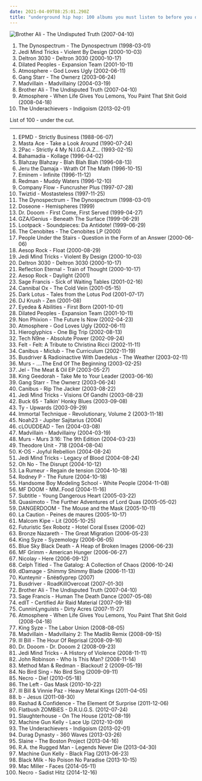 ```yaml
---
date: 2021-04-09T08:25:01.290Z
title: "underground hip hop: 100 albums you must listen to before you die"
---
```

![Brother Ali - The Undisputed Truth (2007-04-10)](http://coverartarchive.org/release/a6e6be4a-ca85-46b8-b9df-93d3e94e4168/10348799850-500.jpg "Brother Ali - The Undisputed Truth (2007-04-10)")
<ol class="albums">
<li data-cover="https://img.discogs.com/JZPO_kWzmkX9E_rss7D8_61nBdc=/fit-in/450x450/filters:strip_icc():format(jpeg):mode_rgb():quality(90)/discogs-images/R-363046-1192579642.jpeg.jpg" data-tags="underground hip hop" role="button">The Dynospectrum - The Dynospectrum (1998-03-01)</li>
<li data-cover="https://img.discogs.com/GVwmR7oBrZ2Nd_udNsylr_7Zpyw=/fit-in/600x528/filters:strip_icc():format(jpeg):mode_rgb():quality(90)/discogs-images/R-240440-1482287454-1896.jpeg.jpg" data-tags="rap, hip-hop" role="button">Jedi Mind Tricks - Violent By Design (2000-10-03)</li>
<li data-cover="http://coverartarchive.org/release/2fcef022-76ae-441a-bade-728151531db9/23997227452-500.jpg" data-tags="hip-hop" role="button">Deltron 3030 - Deltron 3030 (2000-10-17)</li>
<li data-cover="http://coverartarchive.org/release/45bffb6b-5b13-3df8-9ae1-e782662a6de0/15794560352-500.jpg" data-tags="hip-hop, underground hip hop" role="button">Dilated Peoples - Expansion Team (2001-10-11)</li>
<li data-cover="http://coverartarchive.org/release/cec96864-ab69-4714-b431-3432378fc914/15765816334-500.jpg" data-tags="hip-hop, underground hip-hop" role="button">Atmosphere - God Loves Ugly (2002-06-11)</li>
<li data-cover="http://coverartarchive.org/release/20480e5c-369a-442f-b39f-9c14a83a4cdf/3798919747-500.jpg" data-tags="hip-hop, hip hop" role="button">Gang Starr - The Ownerz (2003-06-24)</li>
<li data-cover="http://coverartarchive.org/release/a63ffa0d-d6f0-4941-9659-8e199ca14a60/4516429761-500.jpg" data-tags="hip-hop" role="button">Madvillain - Madvillainy (2004-03-19)</li>
<li data-cover="http://coverartarchive.org/release/a6e6be4a-ca85-46b8-b9df-93d3e94e4168/10348799850-500.jpg" data-tags="underground hip hop, rhymesayers, hip-hop" role="button">Brother Ali - The Undisputed Truth (2007-04-10)</li>
<li data-cover="http://coverartarchive.org/release/9e8bfc4a-e4cb-4e3c-be31-2d7b7070e642/5759701387-500.jpg" data-tags="hip-hop, hip hop" role="button">Atmosphere - When Life Gives You Lemons, You Paint That Shit Gold (2008-04-18)</li>
<li data-cover="http://coverartarchive.org/release/e1e917c3-845d-4de7-b9b4-49007e763e53/3274445424-500.jpg" data-tags="hip-hop, new york, underground hip hop, the furure of hip-hop, psychadelic hip hop" role="button">The Underachievers - Indigoism (2013-02-01)</li>
</ol>
List of 100 - under the cut.
<!-- more -->

_________________

<ol class="albums">
<li data-cover="http://coverartarchive.org/release/59328b49-e0a2-498d-be04-75c73fbb8711/15249861858-500.jpg" data-tags="golden age hip hop" role="button">
EPMD - Strictly Business (1988-06-07)
</li>
<li data-cover="http://coverartarchive.org/release/81c5644d-d8ac-449f-87ff-3568eb8ccad5/9511410730-500.jpg" data-tags="hip hop, underground hip-hop, real hip-hop" role="button">
Masta Ace - Take a Look Around (1990-07-24)
</li>
<li data-cover="http://coverartarchive.org/release/d10b999c-4f2b-4290-9f31-f48d83d83963/6628319292-500.jpg" data-tags="gangsta rap" role="button">
2Pac - Strictly 4 My N.I.G.G.A.Z... (1993-02-15)
</li>
<li data-cover="http://coverartarchive.org/release/7869ee4d-fc6e-4d90-a3e3-58cc0a9dbc2c/13974476889-500.jpg" data-tags="hip hop" role="button">
Bahamadia - Kollage (1996-04-02)
</li>
<li data-cover="https://img.discogs.com/7H4cugVRHXdi4nhPxVztK0Up8NQ=/fit-in/400x393/filters:strip_icc():format(jpeg):mode_rgb():quality(90)/discogs-images/R-228293-1345823135-5334.jpeg.jpg" data-tags="hip-hop" role="button">
Blahzay Blahzay - Blah Blah Blah (1996-08-13)
</li>
<li data-cover="http://coverartarchive.org/release/ff0dabec-536d-4cf4-a15c-89b2a5a60622/1674562591-500.jpg" data-tags="hip-hop, hip hop, rap" role="button">
Jeru the Damaja - Wrath Of The Math (1996-10-15)
</li>
<li data-cover="http://coverartarchive.org/release/49bc0156-912e-46ed-97f0-acc3e3122030/11076970449-500.jpg" data-tags="rap, eminem" role="button">
Eminem - Infinite (1996-11-12)
</li>
<li data-cover="https://img.discogs.com/ZHqRfMShB3_2dTYxX9uzmW6qUQ8=/fit-in/600x600/filters:strip_icc():format(jpeg):mode_rgb():quality(90)/discogs-images/R-1564550-1460332471-7169.jpeg.jpg" data-tags="hip-hop, hip hop" role="button">
Redman - Muddy Waters (1996-12-10)
</li>
<li data-cover="http://coverartarchive.org/release/a353eccc-9a29-4219-923d-03cd8601418d/4402718666-500.jpg" data-tags="underground hip-hop, hip-hop, hip hop" role="button">
Company Flow - Funcrusher Plus (1997-07-28)
</li>
<li data-cover="http://coverartarchive.org/release/991dbf44-6051-4c74-98f7-3a0c96a52cfb/9771616053-500.jpg" data-tags="detroit, psychopathic, detroit rap" role="button">
Twiztid - Mostasteless (1997-11-25)
</li>
<li data-cover="https://img.discogs.com/JZPO_kWzmkX9E_rss7D8_61nBdc=/fit-in/450x450/filters:strip_icc():format(jpeg):mode_rgb():quality(90)/discogs-images/R-363046-1192579642.jpeg.jpg" data-tags="underground hip hop" role="button">
The Dynospectrum - The Dynospectrum (1998-03-01)
</li>
<li data-cover="https://via.placeholder.com/450" data-tags="anticon, underground hip hop, abstract hip hop, boom bap, glass cutter, anticon rap, anticon hip hop" role="button">
Doseone - Hemispheres (1999)
</li>
<li data-cover="http://coverartarchive.org/release/06490e70-ab31-4735-9667-fc1a66689807/4454427290-500.jpg" data-tags="hip hop, kool keith" role="button">
Dr. Dooom - First Come, First Served (1999-04-27)
</li>
<li data-cover="http://coverartarchive.org/release/a855e804-8fd9-4641-aa46-c69f1ed3fd1e/2184198229-500.jpg" data-tags="hip-hop, rap" role="button">
GZA/Genius - Beneath The Surface (1999-06-29)
</li>
<li data-cover="http://coverartarchive.org/release/33420fae-4cf2-3aa2-b34f-708c4584a192/14285387016-500.jpg" data-tags="stones throw" role="button">
Lootpack - Soundpieces: Da Antidote! (1999-06-29)
</li>
<li data-cover="http://coverartarchive.org/release/64023510-79fe-4d6f-9015-378c8129123d/4793972726-500.jpg" data-tags="underground hip hop, listen carefully, check the wordplay" role="button">
The Cenobites - The Cenobites LP (2000)
</li>
<li data-cover="http://coverartarchive.org/release/fef2ef9a-4869-4a56-a902-a242b588fd41/15841150848-500.jpg" data-tags="underground hip hop" role="button">
People Under the Stairs - Question in the Form of an Answer (2000-06-06)
</li>
<li data-cover="http://coverartarchive.org/release/47a57cb6-e676-4502-985c-2d9c475ac9ec/4380368501-500.jpg" data-tags="underground hip-hop" role="button">
Aesop Rock - Float (2000-08-29)
</li>
<li data-cover="https://img.discogs.com/GVwmR7oBrZ2Nd_udNsylr_7Zpyw=/fit-in/600x528/filters:strip_icc():format(jpeg):mode_rgb():quality(90)/discogs-images/R-240440-1482287454-1896.jpeg.jpg" data-tags="rap, hip-hop" role="button">
Jedi Mind Tricks - Violent By Design (2000-10-03)
</li>
<li data-cover="http://coverartarchive.org/release/2fcef022-76ae-441a-bade-728151531db9/23997227452-500.jpg" data-tags="hip-hop" role="button">
Deltron 3030 - Deltron 3030 (2000-10-17)
</li>
<li data-cover="http://coverartarchive.org/release/884151c7-b115-492d-9a73-0ad201b4e8c0/28486284478-500.jpg" data-tags="hip hop, reggae, rap, alternative hip-hop, jazz hop" role="button">
Reflection Eternal - Train of Thought (2000-10-17)
</li>
<li data-cover="http://coverartarchive.org/release/72974a33-e551-477d-bb13-e127b801e239/5430788028-500.jpg" data-tags="hip-hop, hip hop, underground hip-hop, definitive jux" role="button">
Aesop Rock - Daylight (2001)
</li>
<li data-cover="http://coverartarchive.org/release/8a723662-31c4-49a7-846a-c106a161c41c/4338675331-500.jpg" data-tags="hip hop, indie hip hop, underground hip hop, alternative hip hop, east coast hip hop" role="button">
Sage Francis - Sick of Waiting Tables (2001-02-16)
</li>
<li data-cover="http://coverartarchive.org/release/8548f375-b87f-4eaf-a23f-d43499b6d0c9/2433687929-500.jpg" data-tags="hip-hop, underground hip-hop" role="button">
Cannibal Ox - The Cold Vein (2001-05-15)
</li>
<li data-cover="http://coverartarchive.org/release/a25ac7e3-3e1e-4efc-9aad-fcc4d8bdb995/9354748503-500.jpg" data-tags="horrorcore, underground rap, juggalo" role="button">
Dark Lotus - Tales from the Lotus Pod (2001-07-17)
</li>
<li data-cover="https://img.discogs.com/rpv4SAU-9PHpI42HKf-vcVz5uHU=/fit-in/394x607/filters:strip_icc():format(jpeg):mode_rgb():quality(90)/discogs-images/R-1476008-1222521667.jpeg.jpg" data-tags="trip-hop, chillout, downtempo" role="button">
DJ Krush - Zen (2001-08)
</li>
<li data-cover="http://coverartarchive.org/release/be17b6d2-b8f9-4ed4-9a42-ac94f2a7df27/25133741261-500.jpg" data-tags="hip hop, underground hiphop" role="button">
Eyedea & Abilities - First Born (2001-10-01)
</li>
<li data-cover="http://coverartarchive.org/release/45bffb6b-5b13-3df8-9ae1-e782662a6de0/15794560352-500.jpg" data-tags="hip-hop, underground hip hop" role="button">
Dilated Peoples - Expansion Team (2001-10-11)
</li>
<li data-cover="https://img.discogs.com/UKP8fdfO9FUwxP8ammONIEKgmOo=/fit-in/600x595/filters:strip_icc():format(jpeg):mode_rgb():quality(90)/discogs-images/R-103381-1429451912-7722.jpeg.jpg" data-tags="hip-hop, hardcore rap" role="button">
Non Phixion - The Future Is Now (2002-04-23)
</li>
<li data-cover="http://coverartarchive.org/release/cec96864-ab69-4714-b431-3432378fc914/15765816334-500.jpg" data-tags="hip-hop, underground hip-hop" role="button">
Atmosphere - God Loves Ugly (2002-06-11)
</li>
<li data-cover="https://img.discogs.com/rTZ99i2IUPvt97Ui4-lAXLphj8A=/fit-in/600x588/filters:strip_icc():format(jpeg):mode_rgb():quality(90)/discogs-images/R-1418925-1489624132-6079.jpeg.jpg" data-tags="hip-hop, hip hop, alternative, rap, underground hip-hop, underground hip hop, listen carefully, where is my bong, excellent lyricism, check the wordplay, del bronx" role="button">
Hieroglyphics - One Big Trip (2002-08-13)
</li>
<li data-cover="http://coverartarchive.org/release/dea8d7d1-1823-4635-a536-8ca487a91e8c/5329372313-500.jpg" data-tags="rap" role="button">
Tech N9ne - Absolute Power (2002-09-24)
</li>
<li data-cover="https://img.discogs.com/h-ZaLNXvLqWihntCOUifhQAxxyw=/fit-in/600x592/filters:strip_icc():format(jpeg):mode_rgb():quality(90)/discogs-images/R-492254-1444486383-3562.jpeg.jpg" data-tags="hip-hop, hip hop, underground hip hop, conscious  rap" role="button">
Felt - Felt: A Tribute to Christina Ricci (2002-11-11)
</li>
<li data-cover="http://coverartarchive.org/release/41189acf-69ac-446d-ae91-69f44350c5f3/24387294405-500.jpg" data-tags="hip hop, underground hip hop" role="button">
Canibus - Miclub - The Curriculum (2002-11-19)
</li>
<li data-cover="http://coverartarchive.org/release/990d3811-f218-4619-b7c6-292bdd76ee63/6816880095-500.jpg" data-tags="hip hop" role="button">
Busdriver & Radioinactive With Daedelus - The Weather (2003-02-11)
</li>
<li data-cover="http://coverartarchive.org/release/723dea4c-3a6d-4d21-9d2c-548eb5dc54d7/17201983621-500.jpg" data-tags="hip-hop" role="button">
Murs - ....The End Of The Beginning (2003-02-25)
</li>
<li data-cover="https://img.discogs.com/jQcKZMtH7sAb0eVjn4a5imHguM0=/fit-in/600x600/filters:strip_icc():format(jpeg):mode_rgb():quality(90)/discogs-images/R-168407-1185448588.jpeg.jpg" data-tags="instrumental, downtempo, instrumental hip-hop, underground hip hop, abstract hip-hop, spoolme" role="button">
Jel - The Meat & Oil EP (2003-05-27)
</li>
<li data-cover="http://coverartarchive.org/release/41e7289c-9db7-4a4e-9bfb-54e0a81ba57c/20230128328-500.jpg" data-tags="hip-hop, hip hop" role="button">
King Geedorah - Take Me to Your Leader (2003-06-16)
</li>
<li data-cover="http://coverartarchive.org/release/20480e5c-369a-442f-b39f-9c14a83a4cdf/3798919747-500.jpg" data-tags="hip-hop, hip hop" role="button">
Gang Starr - The Ownerz (2003-06-24)
</li>
<li data-cover="http://coverartarchive.org/release/dda524f5-fb0c-4b3d-b9c8-cf5a9091f4c4/24387260473-500.jpg" data-tags="rap" role="button">
Canibus - Rip The Jacker (2003-08-22)
</li>
<li data-cover="http://coverartarchive.org/release/4a87635e-ba47-4eaa-8c92-f0d8f5450fd7/4447041417-500.jpg" data-tags="jedi mind tricks, hip-hop" role="button">
Jedi Mind Tricks - Visions Of Gandhi (2003-08-23)
</li>
<li data-cover="http://coverartarchive.org/release/0bdf34b3-3da1-34d5-b98f-21a4932b8f23/4507838416-500.jpg" data-tags="hip hop, eclectic" role="button">
Buck 65 - Talkin' Honky Blues (2003-09-08)
</li>
<li data-cover="https://img.discogs.com/d4uK5-OBxq78NYh8TjDIXJoZ4F8=/fit-in/300x300/filters:strip_icc():format(jpeg):mode_rgb():quality(90)/discogs-images/R-332386-1100777443.jpg.jpg" data-tags="ninja tune" role="button">
Ty - Upwards (2003-09-29)
</li>
<li data-cover="http://coverartarchive.org/release/6a8dd677-dff5-4175-93a2-26cbfea8e647/3082007842-500.jpg" data-tags="hip hop" role="button">
Immortal Technique - Revolutionary, Volume 2 (2003-11-18)
</li>
<li data-cover="https://img.discogs.com/X-gKsdjcV2NqtdFhPbm582FInQk=/fit-in/600x600/filters:strip_icc():format(jpeg):mode_rgb():quality(90)/discogs-images/R-347582-1356587704-8732.jpeg.jpg" data-tags="underground hip-hop, underground hip hop, sun and moon and stars and outer space" role="button">
Noah23 - Jupiter Sajitarius (2004)
</li>
<li data-cover="http://coverartarchive.org/release/5e086b37-e955-326b-a666-ac57c416aac6/1797225857-500.jpg" data-tags="hip-hop" role="button">
cLOUDDEAD - Ten (2004-03-08)
</li>
<li data-cover="http://coverartarchive.org/release/a63ffa0d-d6f0-4941-9659-8e199ca14a60/4516429761-500.jpg" data-tags="hip-hop" role="button">
Madvillain - Madvillainy (2004-03-19)
</li>
<li data-cover="http://coverartarchive.org/release/d0978c41-ecd8-4d0f-b53c-075acd705a6e/17201915846-500.jpg" data-tags="hip hop, 9th wonder" role="button">
Murs - Murs 3:16: The 9th Edition (2004-03-23)
</li>
<li data-cover="http://coverartarchive.org/release/805a2b57-c4b4-4b80-97b7-5a0e0e21cc3e/18901831274-500.jpg" data-tags="hip hop, rap, underground rap, underground hip hop, underground, wu tang" role="button">
Theodore Unit - 718 (2004-08-04)
</li>
<li data-cover="https://img.discogs.com/yQfpMS6r_tvt7ANKPGGxEejdxmo=/fit-in/370x369/filters:strip_icc():format(jpeg):mode_rgb():quality(90)/discogs-images/R-538934-1288646845.jpeg.jpg" data-tags="rap, k-os, hip-hop, hip hop, canadian, hiphop" role="button">
K-OS - Joyful Rebellion (2004-08-24)
</li>
<li data-cover="http://coverartarchive.org/release/34b6fdf8-d1be-416f-a676-f1656291dd8c/5271373354-500.jpg" data-tags="hip hop, underground hip-hop, east coast hip hop, jedi mind tricks" role="button">
Jedi Mind Tricks - Legacy of Blood (2004-08-24)
</li>
<li data-cover="http://coverartarchive.org/release/c312a5d5-185b-4011-8b0c-8927f22c89ca/15083097421-500.jpg" data-tags="rap" role="button">
Oh No - The Disrupt (2004-10-12)
</li>
<li data-cover="http://coverartarchive.org/release/fe0beefc-2cb0-40a6-b598-342156bbdf5d/1468162887-500.jpg" data-tags="hip-hop, french, underground hip hop, french hip hop" role="button">
La Rumeur - Regain de tension (2004-10-18)
</li>
<li data-cover="https://img.discogs.com/ROZKKd2hmaSxsOZeShlvaofkpqM=/fit-in/600x600/filters:strip_icc():format(jpeg):mode_rgb():quality(90)/discogs-images/R-337692-1585819009-1532.jpeg.jpg" data-tags="hip hop, hiphop, underground hip hop, ukhh, fettttttttttttttt, nice   smile, brit-hop" role="button">
Rodney P - The Future (2004-10-18)
</li>
<li data-cover="http://coverartarchive.org/release/8526fc70-763c-46d6-8b09-66bcd21386df/6827333494-500.jpg" data-tags="hip-hop" role="button">
Handsome Boy Modeling School - White People (2004-11-08)
</li>
<li data-cover="https://img.discogs.com/UjsKkHh5Px5-9nu6qaFI4y7X100=/fit-in/566x566/filters:strip_icc():format(jpeg):mode_rgb():quality(90)/discogs-images/R-1047581-1587057449-6690.jpeg.jpg" data-tags="hip-hop, rap" role="button">
MF DOOM - MM..Food (2004-11-16)
</li>
<li data-cover="http://coverartarchive.org/release/babc1e98-e416-43aa-ae4e-9ddf210c847a/19907070473-500.jpg" data-tags="experimental, underground hip hop, italo disco" role="button">
Subtitle - Young Dangerous Heart (2005-03-22)
</li>
<li data-cover="http://coverartarchive.org/release/54c71f54-f56c-4b08-a58c-621d7cc72742/7135266040-500.jpg" data-tags="hip hop" role="button">
Quasimoto - The Further Adventures of Lord Quas (2005-05-02)
</li>
<li data-cover="http://coverartarchive.org/release/de92f6d3-8d9a-3152-abdf-f6e723c3d1ac/16839853239-500.jpg" data-tags="hip-hop" role="button">
DANGERDOOM - The Mouse and the Mask (2005-10-11)
</li>
<li data-cover="http://coverartarchive.org/release/108dfee7-1ce0-4ebe-963a-7a2624ae89a2/15630928779-500.jpg" data-tags="hip-hop, underground hip-hop" role="button">
La Caution - Peines de maures (2005-10-17)
</li>
<li data-cover="https://img.discogs.com/0roCpnjXNpMtPlWNijqmvsakpN8=/fit-in/600x534/filters:strip_icc():format(jpeg):mode_rgb():quality(90)/discogs-images/R-573045-1561235234-6801.jpeg.jpg" data-tags="merck" role="button">
Malcom Kipe - Lit (2005-10-25)
</li>
<li data-cover="http://coverartarchive.org/release/e90879a2-9cd9-41bb-ba9a-ac5d7801686a/1923611204-500.jpg" data-tags="gangsta nerd rap" role="button">
Futuristic Sex Robotz - Hotel Coral Essex (2006-02)
</li>
<li data-cover="http://coverartarchive.org/release/d7e3ddc1-ee17-4e9e-9e3a-cb17a43f22e5/8544397260-500.jpg" data-tags="underground hip hop, the wu-tang fam" role="button">
Bronze Nazareth - The Great Migration (2006-05-23)
</li>
<li data-cover="https://img.discogs.com/7pEm05fT1neMhPWh3UA9yRRHhdk=/fit-in/500x500/filters:strip_icc():format(jpeg):mode_rgb():quality(90)/discogs-images/R-704457-1267194815.jpeg.jpg" data-tags="hip hop, underground hip hop, king syze" role="button">
King Syze - Syzemology (2006-06-05)
</li>
<li data-cover="https://img.discogs.com/V2snE3nsxWFbyrILDxADuPqpg44=/fit-in/600x608/filters:strip_icc():format(jpeg):mode_rgb():quality(90)/discogs-images/R-707745-1460635708-6271.jpeg.jpg" data-tags="trip-hop, experimental hip-hop" role="button">
Blue Sky Black Death - A Heap of Broken Images (2006-06-23)
</li>
<li data-cover="http://coverartarchive.org/release/2dbcf9b5-96e7-4eea-8d17-2ed44ef0fbc1/22404847828-500.jpg" data-tags="hip-hop, hip hop, rap, indie hip hop, underground hip hop, underground" role="button">
MF Grimm - American Hunger (2006-06-27)
</li>
<li data-cover="https://img.discogs.com/d-pJPDGDC0gv2vTYeJxq920sZ9w=/fit-in/240x240/filters:strip_icc():format(jpeg):mode_rgb():quality(90)/discogs-images/R-784456-1160065940.jpeg.jpg" data-tags="hip hop, hiphop, underground hip hop, hella good, fettttttttttttttt, nice   smile, umse, encrypted message beneath the lyrics" role="button">
Nicolay - Here (2006-09-12)
</li>
<li data-cover="http://coverartarchive.org/release/3a44e2b9-f018-4a50-8ad4-b68505fd8443/24765155185-500.jpg" data-tags="hip hop, underground hip hop, celph titled, the gatalog" role="button">
Celph Titled - The Gatalog: A Collection of Chaos (2006-10-24)
</li>
<li data-cover="http://coverartarchive.org/release/1ab35e6e-a63a-4bdb-b085-ea9639da620a/1947021962-500.jpg" data-tags="french electro, underground hip hop, experimental hip-hop, electro hip hop, new release, cdm101180, tsunami-addiction" role="button">
dDamage - Shimmy Shimmy Blade (2006-11-13)
</li>
<li data-cover="https://img.discogs.com/RCkVO3cDkmIaZ_mpeu-ygfvaDAw=/fit-in/600x540/filters:strip_icc():format(jpeg):mode_rgb():quality(90)/discogs-images/R-1227104-1588879834-6571.jpeg.jpg" data-tags="hip hop, underground hip hop, georg korg, 299 records,  album,  digipak,  pale bullet, тенгиз, da'bob, вячеслав сашко aka бывший слим" role="button">
Kunteynir - Блёвбургер (2007)
</li>
<li data-cover="http://coverartarchive.org/release/70c83dce-7a69-4f26-a925-2e536faf4b5e/16076458664-500.jpg" data-tags="hip-hop" role="button">
Busdriver - RoadKillOvercoat (2007-01-30)
</li>
<li data-cover="http://coverartarchive.org/release/a6e6be4a-ca85-46b8-b9df-93d3e94e4168/10348799850-500.jpg" data-tags="underground hip hop, rhymesayers, hip-hop" role="button">
Brother Ali - The Undisputed Truth (2007-04-10)
</li>
<li data-cover="http://coverartarchive.org/release/da52cf0e-2be4-4f7e-8b26-23aa9fcd100a/15200076862-500.jpg" data-tags="underground hip-hop" role="button">
Sage Francis - Human The Death Dance (2007-05-08)
</li>
<li data-cover="http://coverartarchive.org/release/c70c8b80-7d09-4825-a65f-0d7e51f04507/3281018006-500.jpg" data-tags="idm, glitch, glitch-hop" role="button">
edIT - Certified Air Raid Material (2007-09-18)
</li>
<li data-cover="http://coverartarchive.org/release/30f6c065-6413-4df5-a6a9-93f7230683bd/25210931510-500.jpg" data-tags="hip-hop" role="button">
CunninLynguists - Dirty Acres (2007-11-27)
</li>
<li data-cover="http://coverartarchive.org/release/9e8bfc4a-e4cb-4e3c-be31-2d7b7070e642/5759701387-500.jpg" data-tags="hip-hop, hip hop" role="button">
Atmosphere - When Life Gives You Lemons, You Paint That Shit Gold (2008-04-18)
</li>
<li data-cover="http://coverartarchive.org/release/12c6d8c4-3561-4c42-b4d4-a61b696fac4c/25962189989-500.jpg" data-tags="hip hop, underground hip hop" role="button">
King Syze - The Labor Union (2008-08-05)
</li>
<li data-cover="http://coverartarchive.org/release/29fb9765-b773-3b2a-80f7-229eea6508d8/25498700965-500.jpg" data-tags="hip hop" role="button">
Madvillain - Madvillainy 2: The Madlib Remix (2008-09-15)
</li>
<li data-cover="https://img.discogs.com/TNY7hpyvi3I9ls-EX7EXpLdX9MA=/fit-in/600x587/filters:strip_icc():format(jpeg):mode_rgb():quality(90)/discogs-images/R-1481907-1369062249-5190.jpeg.jpg" data-tags="hip-hop, rap" role="button">
Ill Bill - The Hour Of Reprisal (2008-09-16)
</li>
<li data-cover="http://coverartarchive.org/release/6a37455d-4329-496d-b02c-bd5ab7a7e9a7/13401789670-500.jpg" data-tags="underground rap, underground hip hop, east coast rap, underground hiphop, west coast hip hop, horrorcore rap, east coast hiphop, kut masta kurt, the diesel truckers" role="button">
Dr. Dooom - Dr. Dooom 2 (2008-09-23)
</li>
<li data-cover="http://coverartarchive.org/release/d64cf4bc-b652-4299-8075-f8646e7477bb/18878574058-500.jpg" data-tags="underground hiphop" role="button">
Jedi Mind Tricks - A History of Violence (2008-11-11)
</li>
<li data-cover="http://coverartarchive.org/release/93e207a7-e565-41eb-aa3f-aa98550aea02/16486931664-500.jpg" data-tags="hip-hop, mf doom, hiphop, underground hip hop, jazz hop, new jersey, underground hiphop, east coast hiphop" role="button">
John Robinson - Who Is This Man? (2008-11-14)
</li>
<li data-cover="http://coverartarchive.org/release/81c72133-6fd3-4780-a850-3fee0e21336d/2198747990-500.jpg" data-tags="hip-hop" role="button">
Method Man & Redman - Blackout! 2 (2009-05-19)
</li>
<li data-cover="https://img.discogs.com/2X3Il4t_MKd9ehxrHG5DzkwNqiU=/fit-in/600x600/filters:strip_icc():format(jpeg):mode_rgb():quality(90)/discogs-images/R-3804258-1345065194-1333.jpeg.jpg" data-tags="hip hop, indie hip hop, underground hip hop, conscious hip hop, midwest hip hop" role="button">
No Bird Sing - No Bird Sing (2009-09-11)
</li>
<li data-cover="http://coverartarchive.org/release/783d7421-d7af-4ba6-bd79-8d15d7b2ffff/7790411641-500.jpg" data-tags="death rap, horrorcore" role="button">
Necro - Die! (2010-05-18)
</li>
<li data-cover="https://img.discogs.com/6Rd6XR0L1CUFGKb5QgJqZV1i5DQ=/fit-in/404x400/filters:strip_icc():format(jpeg):mode_rgb():quality(90)/discogs-images/R-2519030-1302096369.jpeg.jpg" data-tags="hip-hop" role="button">
The Left - Gas Mask (2010-10-22)
</li>
<li data-cover="http://coverartarchive.org/release/c83758c0-1c38-47fc-b9df-1f188fb1228a/25961022995-500.jpg" data-tags="rap, underground hip-hop" role="button">
Ill Bill & Vinnie Paz - Heavy Metal Kings (2011-04-05)
</li>
<li data-cover="http://coverartarchive.org/release/5d72c015-c467-46e9-814b-5f6eb4132285/7782551381-500.jpg" data-tags="underground hip hop" role="button">
b - Jesus (2011-08-30)
</li>
<li data-cover="https://img.discogs.com/KsVago7TCIXBEFO_rJfNqflM6w0=/fit-in/598x600/filters:strip_icc():format(jpeg):mode_rgb():quality(90)/discogs-images/R-3323315-1335119425.jpeg.jpg" data-tags="hip hop, old school, underground hip hop, fucking amazing, dope shit, 90s sound, dope as fuck, great shyt, swagged out" role="button">
Rashad & Confidence - The Element Of Surprise (2011-12-06)
</li>
<li data-cover="http://coverartarchive.org/release/78fb125c-b00e-44bd-b375-9c0df98090ec/5030561579-500.jpg" data-tags="marijuana glorification, drugs drugs drugs" role="button">
Flatbush ZOMBiES - D.R.U.G.S. (2012-07-24)
</li>
<li data-cover="http://coverartarchive.org/release/bea1cd40-8842-43e3-a969-ff8e504bb9af/1827023802-500.jpg" data-tags="rap, underground hip hop" role="button">
Slaughterhouse - On The House (2012-08-19)
</li>
<li data-cover="http://coverartarchive.org/release/00ce0d68-992b-46d6-8716-f4afd72c923d/2296101787-500.jpg" data-tags="rap" role="button">
Machine Gun Kelly - Lace Up (2012-10-09)
</li>
<li data-cover="http://coverartarchive.org/release/e1e917c3-845d-4de7-b9b4-49007e763e53/3274445424-500.jpg" data-tags="hip-hop, new york, underground hip hop, the furure of hip-hop, psychadelic hip hop" role="button">
The Underachievers - Indigoism (2013-02-01)
</li>
<li data-cover="http://coverartarchive.org/release/cd0b0e4c-23bf-4d6d-86be-a04afd60a185/3703599379-500.jpg" data-tags="underground hip hop, alternative hip-hop, west coast rap, evidence, alternative hip hop, westcoast rap, alchemist, gangrene, west coast hip-hop, psychedelic hip-hop, planet asia, westcoast hip-hop, the alchemist, original shit, psychedelic rap, tristate, killer ben, psychedelic hop, 2013 hip-hop, 2013 original rap project, 2013 rap, hypno-rap, hypnotic hip-hop, hypnotic rap, original rap project, original rap shit" role="button">
Durag Dynasty - 360 Waves (2013-03-26)
</li>
<li data-cover="https://img.discogs.com/QkQqhmuzx5PJZT3wTvlQN1kJjHk=/fit-in/600x532/filters:strip_icc():format(jpeg):mode_rgb():quality(90)/discogs-images/R-4620816-1509260348-3677.jpeg.jpg" data-tags="underground hip hop" role="button">
Slaine - The Boston Project (2013-04-16)
</li>
<li data-cover="http://coverartarchive.org/release/f27e9ea7-beb0-4da5-b815-245d66cd65c0/4021412051-500.jpg" data-tags="underground hip hop, title is declarative" role="button">
R.A. the Rugged Man - Legends Never Die (2013-04-30)
</li>
<li data-cover="http://coverartarchive.org/release/a621daf7-7081-400d-bcc3-1e539d140a84/5084217456-500.jpg" data-tags="hip-hop, rap, underground hip hop, cloud rap, josh brendel" role="button">
Machine Gun Kelly - Black Flag (2013-06-23)
</li>
<li data-cover="http://coverartarchive.org/release/736e4a6f-54c8-4a4f-8bb6-04e0d184aa77/6608804738-500.jpg" data-tags="hip hop" role="button">
Black Milk - No Poison No Paradise (2013-10-15)
</li>
<li data-cover="http://coverartarchive.org/release/0505543b-3387-4119-a1cf-8670fec5632a/7324758671-500.jpg" data-tags="hip hop, rap" role="button">
Mac Miller - Faces (2014-05-11)
</li>
<li data-cover="http://coverartarchive.org/release/e33d1e16-bb07-4b82-9f36-32dc0f1cbac9/9120747897-500.jpg" data-tags="underground hip hop, death rap" role="button">
Necro - Sadist Hitz (2014-12-16)
</li>
</ol>